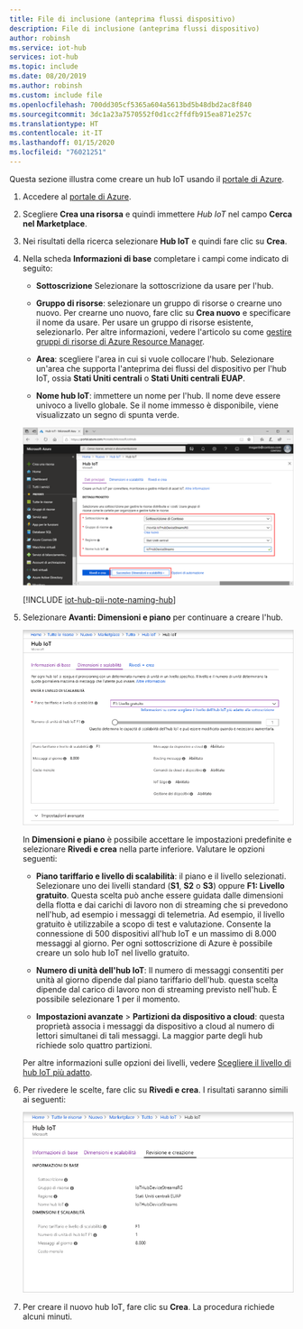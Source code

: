 ```yaml
---
title: File di inclusione (anteprima flussi dispositivo)
description: File di inclusione (anteprima flussi dispositivo)
author: robinsh
ms.service: iot-hub
services: iot-hub
ms.topic: include
ms.date: 08/20/2019
ms.author: robinsh
ms.custom: include file
ms.openlocfilehash: 700dd305cf5365a604a5613bd5b48dbd2ac8f840
ms.sourcegitcommit: 3dc1a23a7570552f0d1cc2ffdfb915ea871e257c
ms.translationtype: HT
ms.contentlocale: it-IT
ms.lasthandoff: 01/15/2020
ms.locfileid: "76021251"
---
```

Questa sezione illustra come creare un hub IoT usando il [portale di Azure](https://portal.azure.com).

1. Accedere al [portale di Azure](https://portal.azure.com).

1. Scegliere **Crea una risorsa** e quindi immettere *Hub IoT* nel campo **Cerca nel Marketplace**.

1. Nei risultati della ricerca selezionare **Hub IoT** e quindi fare clic su **Crea**.

1. Nella scheda **Informazioni di base** completare i campi come indicato di seguito:

   - **Sottoscrizione** Selezionare la sottoscrizione da usare per l'hub.

   - **Gruppo di risorse**: selezionare un gruppo di risorse o crearne uno nuovo. Per crearne uno nuovo, fare clic su **Crea nuovo** e specificare il nome da usare. Per usare un gruppo di risorse esistente, selezionarlo. Per altre informazioni, vedere l'articolo su come [gestire gruppi di risorse di Azure Resource Manager](../articles/azure-resource-manager/management/manage-resource-groups-portal.md).

   - **Area**: scegliere l'area in cui si vuole collocare l'hub. Selezionare un'area che supporta l'anteprima dei flussi del dispositivo per l'hub IoT, ossia **Stati Uniti centrali** o **Stati Uniti centrali EUAP**.

   - **Nome hub IoT**: immettere un nome per l'hub. Il nome deve essere univoco a livello globale. Se il nome immesso è disponibile, viene visualizzato un segno di spunta verde.

   ![Creazione di un hub IoT nel portale di Azure](./media/iot-hub-include-create-hub-device-streams/iot-hub-creation-device-streams.png)

   [!INCLUDE [iot-hub-pii-note-naming-hub](iot-hub-pii-note-naming-hub.md)]

1. Selezionare **Avanti: Dimensioni e piano** per continuare a creare l'hub.

   ![Configurare le dimensioni e il piano per un nuovo hub IoT con il portale di Azure](./media/iot-hub-include-create-hub-device-streams/iot-hub-creation-02.png)

   In **Dimensioni e piano** è possibile accettare le impostazioni predefinite e selezionare **Rivedi e crea** nella parte inferiore. Valutare le opzioni seguenti:

   - **Piano tariffario e livello di scalabilità**: il piano e il livello selezionati. Selezionare uno dei livelli standard (**S1**, **S2** o **S3**) oppure **F1: Livello gratuito**. Questa scelta può anche essere guidata dalle dimensioni della flotta e dai carichi di lavoro non di streaming che si prevedono nell'hub, ad esempio i messaggi di telemetria. Ad esempio, il livello gratuito è utilizzabile a scopo di test e valutazione. Consente la connessione di 500 dispositivi all'hub IoT e un massimo di 8.000 messaggi al giorno. Per ogni sottoscrizione di Azure è possibile creare un solo hub IoT nel livello gratuito. 

   - **Numero di unità dell'hub IoT**: Il numero di messaggi consentiti per unità al giorno dipende dal piano tariffario dell'hub. questa scelta dipende dal carico di lavoro non di streaming previsto nell'hub. È possibile selezionare 1 per il momento.

   - **Impostazioni avanzate** > **Partizioni da dispositivo a cloud**: questa proprietà associa i messaggi da dispositivo a cloud al numero di lettori simultanei di tali messaggi. La maggior parte degli hub richiede solo quattro partizioni.

   Per altre informazioni sulle opzioni dei livelli, vedere [Scegliere il livello di hub IoT più adatto](../articles/iot-hub/iot-hub-scaling.md).

1. Per rivedere le scelte, fare clic su **Rivedi e crea**. I risultati saranno simili ai seguenti:

   ![Informazioni per la creazione del nuovo hub IoT](./media/iot-hub-include-create-hub-device-streams/iot-hub-creation-03.png)

1. Per creare il nuovo hub IoT, fare clic su **Crea**. La procedura richiede alcuni minuti.
